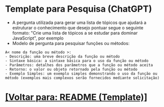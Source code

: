 # Template para Pesquisa (ChatGPT)

- A pergunta utilizada para gerar uma lista de tópicos que ajudará a estruturar o conhecimento que desejo pontuar segue o seguinte formato: "Crie uma lista de tópicos a se estudar para dominar JavaScript", por exemplo
- Modelo de pergunta para pesquisar funções ou métodos:

```plaintext
A< nome da função ou método >:
- Descrição: uma breve descrição da função ou método
- Sintaxe básica: a sintaxe básica para o uso da função ou método
- Parâmetros: detalhes dos parâmetros que a função ou método aceita
- Retorno: o valor ou objeto retornado pela função ou método
- Exemplo Simples: um exemplo simples demonstrando o uso da função ou método (exemplos mais complexos serão fornecidos mediante solicitação)
```

# [[Voltar para: README (Template)]](./README.md)